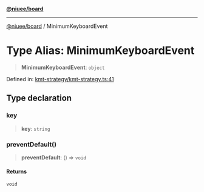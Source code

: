 [**@niuee/board**](../README.md)

***

[@niuee/board](../globals.md) / MinimumKeyboardEvent

# Type Alias: MinimumKeyboardEvent

> **MinimumKeyboardEvent**: `object`

Defined in: [kmt-strategy/kmt-strategy.ts:41](https://github.com/niuee/board/blob/a0a1179721d4f4b943b6a9bc156753ac9737e502/src/kmt-strategy/kmt-strategy.ts#L41)

## Type declaration

### key

> **key**: `string`

### preventDefault()

> **preventDefault**: () => `void`

#### Returns

`void`
